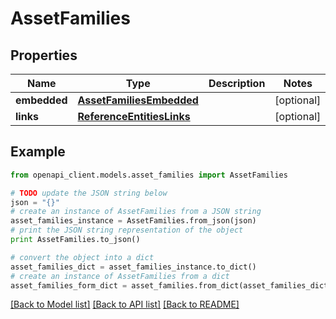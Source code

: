 # AssetFamilies


## Properties
Name | Type | Description | Notes
------------ | ------------- | ------------- | -------------
**embedded** | [**AssetFamiliesEmbedded**](AssetFamiliesEmbedded.md) |  | [optional] 
**links** | [**ReferenceEntitiesLinks**](ReferenceEntitiesLinks.md) |  | [optional] 

## Example

```python
from openapi_client.models.asset_families import AssetFamilies

# TODO update the JSON string below
json = "{}"
# create an instance of AssetFamilies from a JSON string
asset_families_instance = AssetFamilies.from_json(json)
# print the JSON string representation of the object
print AssetFamilies.to_json()

# convert the object into a dict
asset_families_dict = asset_families_instance.to_dict()
# create an instance of AssetFamilies from a dict
asset_families_form_dict = asset_families.from_dict(asset_families_dict)
```
[[Back to Model list]](../README.md#documentation-for-models) [[Back to API list]](../README.md#documentation-for-api-endpoints) [[Back to README]](../README.md)


